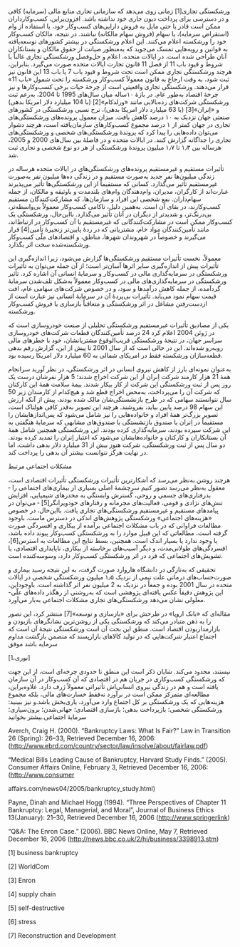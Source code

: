   ورشکستگی تجاری[1] زمانی روی می‌دهد که سازمانی تجاری منابع مالی (سرمایه) کافی و در دسترسی برای پرداخت دیون جاری خود نداشته باشد. افزون‌براین، کسب‌وکارداران ممکن است قادر یا حتی مایل به فروش دارایی‌های کسب‌وکار خود، یا استفاده از وام (استقراض سرمایه)، یا سهام (فروش سهام مالکانه) نباشند. در نتیجه، مالکان کسب‌وکار خود را ورشکسته اعلام می‌کنند. این اعلام ورشکستگی در بیشتر کشورهای توسعه‌یافته به قوانین و رویه‌هایی تمسک می‌جوید که به‌منظور صیانت از حقوق مالکان و بستانکاران آنان طراحی شده است. در ایالات متحده، اعلام و حل‌وفصل ورشکستگی تجاری غالباً با شروط و قیود باب 11 از فصل 11 قانون تجارت ایالات متحده صورت می‌گیرد. بنابراین، هرچند ورشکستگی تجاری ممکن است تحت شروط و قیود باب 7 یا باب 13 این قانون نیز ثبت شود، به وقت ارجاع به قانون معمولاً کسب‌وکار ورشکسته را تحت شمول «باب 11» قرار می‌دهند. ورشکستگی تجاری واقعیتی است از چرخۀ حیات برخی کسب‌و‌کارها و نیز چرخۀ اقتصاد به‌طور عام. در بازۀ ۱۰ساله میان سال‌های 1995 تا 2004، به‌رغم ثبت ورشکستگی شرکت‌های رده‌بالایی مانند «ورلدکام»[2] (با 104 میلیارد دلار امریکا بدهی) و «اِنران»[3] (با 63 میلیارد دلار امریکا بدهی)، نرخ نسبی ورشکستگی در کشورهای صنعتی جهان نزدیک به ۱۰ درصد کاهش یافت. میزان معمول پرونده‌های ورشکستگی‌های تجاری در جهان کمتر از ۱ درصد مجموع کسب‌و‌کارهای سازمان‌یافته است، هرچند دشوار می‌توان داده‌هایی را پیدا کرد که پروندهٔ ورشکستگی‌های شخصی و ورشکستگی‌های تجاری را جداگانه گزارش کنند. در ایالات متحده و در فاصلهٔ بین سال‌های 2000 و 2005، هرساله بین ۱٫۳ تا ۱٫۷ میلیون پروندهٔ ورشکستگی از هر دو نوع شخصی و تجاری ثبت شد.

 تأثیرات مستقیم و غیرمستقیم پرونده‌های ورشکستگی‌های در ایالات متحده‌ هرساله در زندگی میلیون‌ها نفرِ جدید به‌صورت مستقیم و در زندگی ده‌ها میلیون نفر به‌صورت غیرمستقیم تأثیر می‌گذارد. کسانی که مستقیماً از این ورشکستگی‌ها تأثیر می‌پذیرند عبارت‌اند از کارگران، مدیران، وام‌دهندگان وام‌های بلندمدت و باوثیقه و مالکان، از جمله سهام‌داران. نفع شخصی این افراد و سازمان‌ها،‌ که مشارکت‌کنندگان مستقیم کسب‌و‌کارند، در بقای آن است. به‌همین دلیل، ناکامی کسب‌و‌کار معمولاً بی‌واسطه‌تر، بی‌درنگ‌تر، و شدیدتر از دیگران در آنان تأثیر می‌گذارد. بااین‌حال، ورشکستگی یک کسب‌وکار ممکن است در مشارکت‌کنندگانی که غیرمستقیم با آن کسب‌وکار در ارتباط‌اند، مانند تأمین‌کنندگان مواد خام، مشتریانی که در ردهٔ پایین‌تر زنجیرۀ تأمین[4] قرار می‌گیرند و خصوصاً در شهروندان شهرها، مناطق، و اقتصادهای ملّی کسب‌و‌کار ورشکسته‌شده سخت اثر بگذارد. 

معمولاً، نخست تأثیرات مستقیم ورشکستگی‌ها گزارش می‌شود، زیرا اندازه‌گیری این تأثیرات پیش از اندازه‌گیری سایر اثرها آسان‌تر است؛ از آن جمله می‌توان به تأثیرات ورشکستگی در سرمایه‌گذاری مالی در کسب‌و‌کار و سرمایهٔ انسانی آن اشاره کرد. تأثیر ورشکستگی در سرمایه‌گذاری‌های مالی در کسب‌و‌کار معمولاً به‌شکل تلف‌شدن سرمایۀ گردآمده، از جمله کاهش درآمدها و سود، و در خصوص شرکت‌های سهامی عام، افت قیمت سهام نمود می‌یابد. تأثیرات بی‌پردۀ آن در سرمایهٔ انسانی نیز عبارت است از ازدست‌رفتن مشاغل در اثر ورشکستگی و متعاقباً بازسازی یا فروش کسب‌و‌کار ورشکسته.

یکی از مصادیق تأثیرات غیرمستقیم ورشکستگی تحلیلی از صنعت خودروسازی است که در ژوئن 2004 اعلام کرد 24 درصد تأمین‌کنندگان قطعات شرکت‌های خودرو‌سازی سراسر جهان، در نتیجهٔ ورشکستگی قریب‌الوقوع مشتریانشان، خود با خطرهای مالی روبه‌رو شده‌اند. این در حالی است که از سال 2001 تا پیش از این، گزارش رقم بدهی قطعه‌سازان ورشکسته فقط در امریکای شمالی به 60 میلیارد دلار امریکا رسیده بود.

به‌عنوان نمونه‌ای بارز از کاهش نیروی انسانی در اثر ورشکستگی، در نظر آورید سرانجام همۀ 21 هزار کارمند شرکت اِنران از این شرکت اخراج شدند؛ 5 هزار نفرشان درست یک روز پس از ثبت ورشکستگی این شرکت از کار بیکار شدند. بیمۀ سلامت همهٔ این کارکنان که شرکت آن را می‌پرداخت، به‌محض اخراج قطع شد و هیچ‌کدام از کارمندان زیر 50 سال نتوانستند سهامی که در طرح بازنشستگی‌شان مالک شده بودند، پیش از آنکه ارزش این سهام 98 درصد پایین بیاید، بفروشند. هرچند این تصویر به‌قدر کافی هولناک است، تصویر بزرگ‌تر همهٔ افراد و خانواده‌هایی را نیز شامل می‌شود که پس‌اندازهایشان را مستقیماً در اِنران یا صندوق بازنشستگی یا صندوق‌های مشابهی که سرمایهٔ هنگفتی به این شرکت سپرده بودند، سرمایه‌گذاری کرده بودند. این ورشکستگی همچنین شامل همۀ آن بستانکاران و کارکنان و خانواده‌هایشان می‌شود که اعتبار اِنران را تمدید کرده بودند. دو سال پس از ثبت ورشکستگی، شرکت هنوز بیش از 31 میلیارد دلار بدهی داشت، اما در نهایت هرگز نتوانست بیشتر آن بدهی را پرداخت کند.

مشکلات اجتماعی مرتبط

 هرچند روشن به‌نظر می‌رسد که آشکارترین تأثیرات ورشکستگی تأثیرات اقتصادی است، معقول به‌نظر می‌رسد تصور کنیم سرچشمۀ اصلی بسیاری از بیماری‌های اجتماعی را ‐ بدرفتاری‌های جسمی و روحی، گسترش وابستگی به مخدرهای شیمیایی، افزایش تنش‌های نژادی و قومی، فعالیت‌های مجرمانه و رفتارهای خودویرانگر[5] ‐ می‌توان در پیامدهای مستقیم و غیرمستقیم ورشکستگی‌های تجاری یافت. بااین‌حال، در خصوص «هزینه‌های اجتماعی» ورشکستگی پژوهش‌های اندکی در دسترس ماست. باوجود مطالعات فراوانی که در باب مشکلات اجتماعی برآمده از بیکاری و افسردگی صورت گرفته است،‌ مطالعاتی که این قبیل موارد را به ورشکستگی کسب‌و‌کار پیوند داده ‌باشد، یا وجود ندارد یا بسیار اندک است. همچنین، بسط نتایج این مطالعات به استرس[6]، افسردگی‌های طولانی‌مدت، و دیگر آسیب‌های برخاسته از بیکاری، ناپایداری اقتصادی، یا تشویش‌های اجتماعی که فرد در اثر ورشکستگی کسب‌و‌کار دارد،‌ وسوسه‌کننده است.

تحقیقی که به‌تازگی در دانشگاه هاروارد صورت گرفت، به این نتیجه رسید بیماری و صورت‌حساب‌های درمانی علت نیمی از نزدیک ۱٫۵ میلیون ورشکستگی شخصی در ایالات متحده در سال 2001 بوده و جمعاً در نزدیک به 2 میلیون نفر اثر گذاشته است. باوجوداین، این پژوهش دقیقاً عکس یافته‌‌ای پژوهشی است که به‌روشنی از رهگذر داده‌های علّی-معلولی نشان می‌دهد ورشکستگی‌های تجاری مشکلات اجتماعی به‌بار می‌آورد.

 مقاله‌ای که «بانک اروپا» در طرحش برای «بازسازی و توسعه»[7] منتشر کرد، این تصور را به ذهن متبادر می‌کند که ورشکستگی یکی از روشن‌ترین نشانگرهای بازبودن و بازارمداربودن اقتصاد است. منطق این بحث آن است ورشکستگی نتیجۀ آن است که اجتماع اعتبار شرکت‌هایی که در تولید کالاهای بازارپسند که متضمن بازگشت مداوم سرمایه باشد موفق

[نوری،1]

نیستند، محدود می‌کند. شایان ذکر است این منطق تا حدودی چرخه‌ای است، از این جهت که ورشکستگی کسب‌وکاری در جریان هم در اقتصادی که آن کسب‌و‌کار در آن سازمان یافته است و هم در زندگی نیروی انسانی‌اش تأثیراتی معمولاً ژرف دارد. علاوه‌براین، مطالعه‌ای متمرکز ممکن است در برآورد نه‌فقط خسارت‌های مالی، بلکه مجموع هزینه‌هایی که یک ورشکستگی بر کل اجتماع وارد می‌آورد، یاری‌بخش باشد.و نیز ببینید: ورشکستگی شخصی؛ بازپرداخت بدهی؛ بازسازی اقتصادی؛ جهانی‌شدن؛ برون‌سپاری؛ سرمایۀ اجتماعی.بیشتر بخوانید

Averch, Craig H. (2000). “Bankruptcy Laws: What Is Fair?” Law in Transition 26 (Spring): 26–33, Retrieved December 16, 2006: (http://www.ebrd.com/country/sector/law/insolve/about/fairlaw.pdf)

“Medical Bills Leading Cause of Bankruptcy, Harvard Study Finds.” (2005). Consumer Affairs Online, February 3, Retrieved December 16, 2006: (http://www.consumer

affairs.com/news04/2005/bankruptcy\_study.html)

Payne, Dinah and Michael Hogg (1994). “Three Perspectives of Chapter 11 Bankruptcy: Legal, Managerial, and Moral”, Journal of Business Ethics 13(January): 21–30, Retrieved December 16, 2006 (http://www.springerlink)

“Q&A: The Enron Case.” (2006). BBC News Online, May 7, Retrieved December 16, 2006 (http://news.bbc.co.uk/2/hi/business/3398913.stm)

 [1] business bankruptcy

[2] WorldCom

[3] Enron

[4] supply chain

[5] self-destructive

[6] stress

[7] Reconstruction and Development

 

 

 

  


 